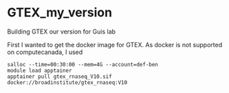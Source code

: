 # GTEX_my_version
Building GTEX our version for Guis lab

First I wanted to get the docker image for GTEX. As docker is not supported on computecanada, I used
```
salloc --time=00:30:00 --mem=4G --account=def-ben
module load apptainer
apptainer pull gtex_rnaseq_V10.sif docker://broadinstitute/gtex_rnaseq:V10
```
